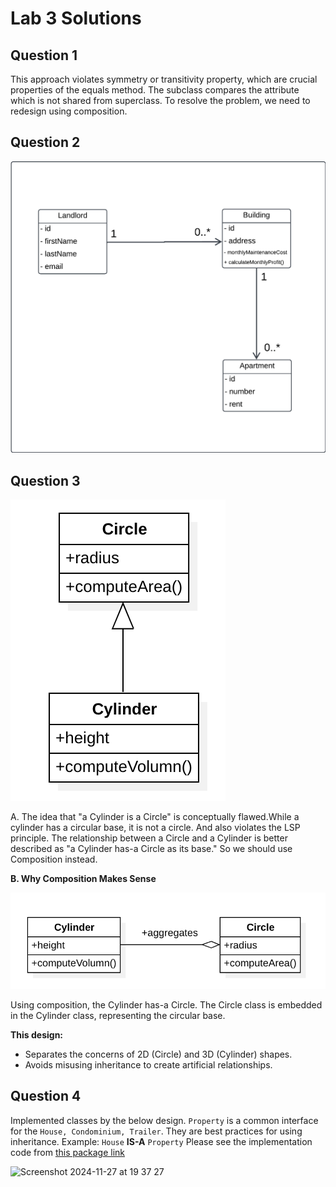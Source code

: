 # Lab 3 Solutions
## Question 1
This approach violates symmetry or transitivity property, which are crucial properties of the equals method.
The subclass compares the attribute which is not shared from superclass.
To resolve the problem, we need to redesign using composition.

## Question 2

<img src="./Prob2/images/prob2.png">

## Question 3

<img src="./images/prob3A.png">

A. The idea that "a Cylinder is a Circle" is conceptually flawed.While a cylinder has a circular base, it is not a circle.
And also violates the LSP principle.
The relationship between a Circle and a Cylinder is better described as "a Cylinder has-a Circle as its base."
So we should use Composition instead.

**B. Why Composition Makes Sense**

<img src="./images/prob3B.png">

Using composition, the Cylinder has-a Circle. The Circle class is embedded in the Cylinder class, representing the circular base.

**This design:**

* Separates the concerns of 2D (Circle) and 3D (Cylinder) shapes.
* Avoids misusing inheritance to create artificial relationships.

## Question 4
Implemented classes by the below design. `Property` is a common interface for the `House, Condominium, Trailer`. They are best practices for using inheritance. Example: `House` **IS-A** `Property`
Please see the implementation code from [this package link](https://github.com/vietnguyen/MPP_GroupB/tree/74f3368b5da95f68c826395d37584298b76223bf/src/Lab3/prob4)


![Screenshot 2024-11-27 at 19 37 27](https://github.com/user-attachments/assets/b8c224ab-f45f-43c8-9814-964b0b69cc49)
